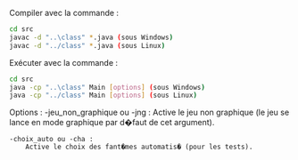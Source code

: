 Compiler avec la commande :
```bash
cd src
javac -d "..\class" *.java (sous Windows)
javac -d "../class" *.java (sous Linux)
```
Exécuter avec la commande :
```bash
cd src
java -cp "..\class" Main [options] (sous Windows)
java -cp "../class" Main [options] (sous Linux)
```

Options : 
	-jeu_non_graphique ou -jng :
		Active le jeu non graphique
		(le jeu se lance en mode graphique par d�faut de cet argument).

	-choix_auto ou -cha :
		Active le choix des fant�mes automatis� (pour les tests).

